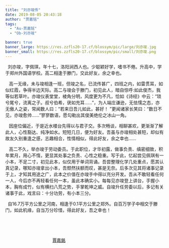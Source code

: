 ```yaml
---
title: "刘亦竣传"
date: 2019-08-05 20:43:18
author: "贾嘉铭"
tags: 
  - "Au-贾嘉铭"
  - "Ob-刘亦竣"

banner: true
banner_large: https://res.zzfls20-17.cf/blossym/pic/large/刘亦竣.jpg
banner_small: https://res.zzfls20-17.cf/blossym/pic/small/刘亦竣.png
---
```


<p>&nbsp; 刘亦竣，字佩琪，年十七，洛阳涧西人也。少聪颖好学，嗜书不倦。升高中，学于郑州外国语学校。高二相逢于滕门，交此好友，余之幸也。</p>
<p>&nbsp;&nbsp; 高一无缘，未与竣相逢一班，但竣之名，已流传甚广，四班之内，如雷贯耳，如似红霞，争得半边天际。高二与竣会于滕门，初见此人，暗自惊呼:如此俊杰，我等似若草叶。亦竣仪表堂堂，棱角分明，风度更为不凡，恰如《诗经》中云：&ldquo;琐兮尾兮，流离之子。叔兮伯希，裦如充耳&hellip;&hellip;&rdquo;，为人端庄谦逊，无怯懦之态，亦无傲人之姿，常闻数人曰：&ldquo;若来日吾儿如此，甚好！&nbsp;&rdquo;更闻诸家长笑曰：&ldquo;数日不见，亦竣愈帅&hellip;&hellip;&rdquo;寥寥数语，愿勾勒出其俊美绝伦之冰山一角。</p>
<p>&nbsp;&nbsp; 因座位偏近，于是近水楼台先得以与君子交。多次畅谈，相聊甚欢，更渐渐了解此人，心性豁达、纯净如水。短短几日，便为好友。吾虽与亦竣相处甚短，却似有故友久别重逢之感，志趣相合，性情相似，得此好友，余之幸也&hellip;&hellip;</p>
<p>&nbsp;&nbsp; 高二不久，举亦竣于劳动委员。于此职位，才华初露，做事负责、缜密细致，积年累月，用心不惰，更显其处事之负责、心性之稳重。写于此，忆起尝见佩琪有一小本，不足二寸，初见此本，似仅用于单词背诵。吾尝整理化学几处重点，愿其认真记录，哪知亦竣拿出小本，吾颓然扶额而叹，甚是无奈。后多次见其将诸事记录于上，才知其用途之广，此本之价值在亦竣手中得以充分开发。吾从不敢轻看任何一人，今后亦不再轻看任何一本，虽此本确实小。每每见亦竣登上讲台，手握小本，胸有成竹，似有横扫八荒之势，手掌乾坤之威。自竣升任劳委以后，多记有关诸事于此，戏言曰：十分功劳，有小本三分。</p>
<p>&nbsp; 自16.7万平方公里之河南，相逢于0.1平方公里之郑外。自百万学子中相交于滕门，如此机缘，自当万分珍惜，得此好友，吾之幸也！</p>
<p>&nbsp;</p>
<p>&nbsp;</p>
<p>&nbsp;&nbsp;&nbsp;&nbsp;&nbsp;&nbsp;&nbsp;&nbsp;&nbsp;&nbsp;&nbsp;&nbsp;&nbsp;&nbsp;&nbsp;&nbsp;&nbsp;&nbsp;&nbsp;&nbsp;&nbsp;&nbsp;&nbsp;&nbsp;&nbsp;&nbsp;&nbsp;&nbsp;&nbsp;&nbsp;&nbsp;&nbsp;&nbsp;&nbsp;&nbsp;&nbsp;&nbsp;&nbsp;<u>賈嘉銘</u></p>